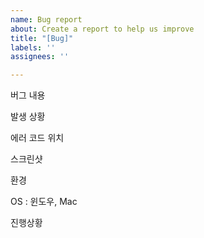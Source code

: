 ```yaml
---
name: Bug report
about: Create a report to help us improve
title: "[Bug]"
labels: ''
assignees: ''

---
```


버그 내용

발생 상황

에러 코드 위치

스크린샷

환경

OS : 윈도우, Mac

진행상황
